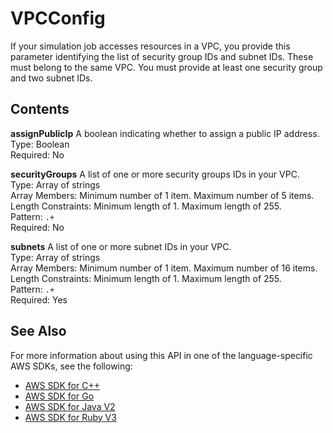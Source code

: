 # VPCConfig<a name="API_VPCConfig"></a>

If your simulation job accesses resources in a VPC, you provide this parameter identifying the list of security group IDs and subnet IDs\. These must belong to the same VPC\. You must provide at least one security group and two subnet IDs\.

## Contents<a name="API_VPCConfig_Contents"></a>

 **assignPublicIp**   <a name="robomaker-Type-VPCConfig-assignPublicIp"></a>
A boolean indicating whether to assign a public IP address\.  
Type: Boolean  
Required: No

 **securityGroups**   <a name="robomaker-Type-VPCConfig-securityGroups"></a>
A list of one or more security groups IDs in your VPC\.  
Type: Array of strings  
Array Members: Minimum number of 1 item\. Maximum number of 5 items\.  
Length Constraints: Minimum length of 1\. Maximum length of 255\.  
Pattern: `.+`   
Required: No

 **subnets**   <a name="robomaker-Type-VPCConfig-subnets"></a>
A list of one or more subnet IDs in your VPC\.  
Type: Array of strings  
Array Members: Minimum number of 1 item\. Maximum number of 16 items\.  
Length Constraints: Minimum length of 1\. Maximum length of 255\.  
Pattern: `.+`   
Required: Yes

## See Also<a name="API_VPCConfig_SeeAlso"></a>

For more information about using this API in one of the language\-specific AWS SDKs, see the following:
+  [AWS SDK for C\+\+](https://docs.aws.amazon.com/goto/SdkForCpp/robomaker-2018-06-29/VPCConfig) 
+  [AWS SDK for Go](https://docs.aws.amazon.com/goto/SdkForGoV1/robomaker-2018-06-29/VPCConfig) 
+  [AWS SDK for Java V2](https://docs.aws.amazon.com/goto/SdkForJavaV2/robomaker-2018-06-29/VPCConfig) 
+  [AWS SDK for Ruby V3](https://docs.aws.amazon.com/goto/SdkForRubyV3/robomaker-2018-06-29/VPCConfig) 
